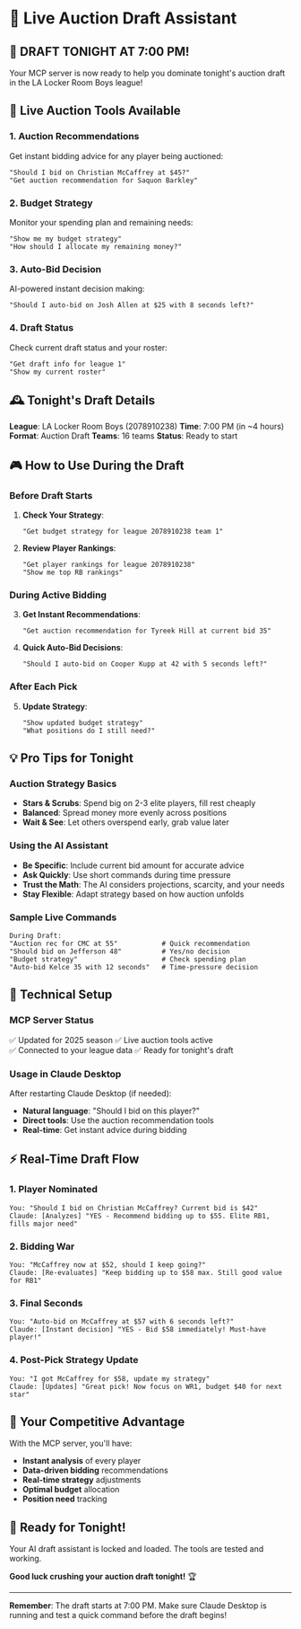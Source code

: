 # 🏈 Live Auction Draft Assistant

## 🚨 DRAFT TONIGHT AT 7:00 PM!

Your MCP server is now ready to help you dominate tonight's auction draft in the LA Locker Room Boys league!

## 🎯 Live Auction Tools Available

### 1. **Auction Recommendations** 
Get instant bidding advice for any player being auctioned:
```
"Should I bid on Christian McCaffrey at $45?"
"Get auction recommendation for Saquon Barkley"
```

### 2. **Budget Strategy**
Monitor your spending plan and remaining needs:
```
"Show me my budget strategy"
"How should I allocate my remaining money?"
```

### 3. **Auto-Bid Decision**
AI-powered instant decision making:
```
"Should I auto-bid on Josh Allen at $25 with 8 seconds left?"
```

### 4. **Draft Status**
Check current draft status and your roster:
```
"Get draft info for league 1" 
"Show my current roster"
```

## 🕰️ Tonight's Draft Details

**League**: LA Locker Room Boys (2078910238)
**Time**: 7:00 PM (in ~4 hours)
**Format**: Auction Draft
**Teams**: 16 teams
**Status**: Ready to start

## 🎮 How to Use During the Draft

### Before Draft Starts
1. **Check Your Strategy**:
   ```
   "Get budget strategy for league 2078910238 team 1"
   ```

2. **Review Player Rankings**:
   ```
   "Get player rankings for league 2078910238"
   "Show me top RB rankings"
   ```

### During Active Bidding
3. **Get Instant Recommendations**:
   ```
   "Get auction recommendation for Tyreek Hill at current bid 35"
   ```

4. **Quick Auto-Bid Decisions**:
   ```
   "Should I auto-bid on Cooper Kupp at 42 with 5 seconds left?"
   ```

### After Each Pick
5. **Update Strategy**:
   ```
   "Show updated budget strategy"
   "What positions do I still need?"
   ```

## 💡 Pro Tips for Tonight

### Auction Strategy Basics
- **Stars & Scrubs**: Spend big on 2-3 elite players, fill rest cheaply
- **Balanced**: Spread money more evenly across positions
- **Wait & See**: Let others overspend early, grab value later

### Using the AI Assistant
- **Be Specific**: Include current bid amount for accurate advice
- **Ask Quickly**: Use short commands during time pressure
- **Trust the Math**: The AI considers projections, scarcity, and your needs
- **Stay Flexible**: Adapt strategy based on how auction unfolds

### Sample Live Commands
```
During Draft:
"Auction rec for CMC at 55"           # Quick recommendation
"Should bid on Jefferson 48"          # Yes/no decision  
"Budget strategy"                     # Check spending plan
"Auto-bid Kelce 35 with 12 seconds"   # Time-pressure decision
```

## 🔧 Technical Setup

### MCP Server Status
✅ Updated for 2025 season
✅ Live auction tools active  
✅ Connected to your league data
✅ Ready for tonight's draft

### Usage in Claude Desktop
After restarting Claude Desktop (if needed):
- **Natural language**: "Should I bid on this player?"
- **Direct tools**: Use the auction recommendation tools
- **Real-time**: Get instant advice during bidding

## ⚡ Real-Time Draft Flow

### 1. Player Nominated
```
You: "Should I bid on Christian McCaffrey? Current bid is $42"
Claude: [Analyzes] "YES - Recommend bidding up to $55. Elite RB1, fills major need"
```

### 2. Bidding War
```
You: "McCaffrey now at $52, should I keep going?"
Claude: [Re-evaluates] "Keep bidding up to $58 max. Still good value for RB1"
```

### 3. Final Seconds
```
You: "Auto-bid on McCaffrey at $57 with 6 seconds left?"
Claude: [Instant decision] "YES - Bid $58 immediately! Must-have player!"
```

### 4. Post-Pick Strategy Update  
```
You: "I got McCaffrey for $58, update my strategy"
Claude: [Updates] "Great pick! Now focus on WR1, budget $40 for next star"
```

## 🎯 Your Competitive Advantage

With the MCP server, you'll have:
- **Instant analysis** of every player
- **Data-driven bidding** recommendations
- **Real-time strategy** adjustments
- **Optimal budget** allocation
- **Position need** tracking

## 🚀 Ready for Tonight!

Your AI draft assistant is locked and loaded. The tools are tested and working. 

**Good luck crushing your auction draft tonight!** 🏆

---
**Remember**: The draft starts at 7:00 PM. Make sure Claude Desktop is running and test a quick command before the draft begins!